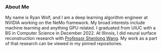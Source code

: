 ### About Me
My name is Ryan Wolf, and I am a deep learning algorithm engineer at NVIDIA working on the NeMo framework.
My broad interests include machine learning and anything GPU related.
I graduated from UIUC with a BS in Computer Science in December 2022.
At Illinois, I did neural surface reconstruction research with [Professor Shenlong Wang](https://shenlong.web.illinois.edu/). My work as a part of that research can be viewed in my pinned repositories.
<!--
**ryantwolf/ryantwolf** is a ✨ _special_ ✨ repository because its `README.md` (this file) appears on your GitHub profile.

Here are some ideas to get you started:

- 🔭 I’m currently working on ...
- 🌱 I’m currently learning ...
- 👯 I’m looking to collaborate on ...
- 🤔 I’m looking for help with ...
- 💬 Ask me about ...
- 📫 How to reach me: ...
- 😄 Pronouns: ...
- ⚡ Fun fact: ...
-->
